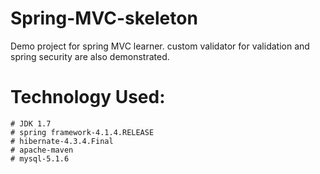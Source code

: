 # Spring-MVC-skeleton

  Demo project for spring MVC learner. custom validator for validation and spring security are also demonstrated.
  
# Technology Used:

    # JDK 1.7 
    # spring framework-4.1.4.RELEASE
    # hibernate-4.3.4.Final
    # apache-maven
    # mysql-5.1.6
